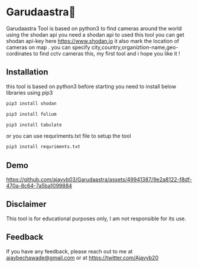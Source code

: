 # Garudaastra🦅
Garudaastra Tool is based on python3 to find cameras around the world using the shodan api you need a shodan api to used this tool you can get shodan api-key here https://www.shodan.io
it also mark the location of cameras on map . you can specify city,country,organiztion-name,geo-cordinates to find cctv cameras this, my first tool and i hope you like it !




## Installation

this tool is based on python3 before starting you need to install below libraries using  pip3
```bash
pip3 install shodan

pip3 install folium

pip3 install tabulate
```
or you can use requriments.txt file to setup the tool 
```bash
pip3 install requriments.txt
```

## Demo




https://github.com/ajayvb03/Garudaastra/assets/49941387/9e2a8122-f8df-470a-8c64-7a5ba1099884






## Disclaimer
This tool is for educational purposes only, I am not responsible for its use.
## Feedback

If you have any feedback, please reach out to me at ajaybechawade@gmail.com
or at https://twitter.com/Ajayvb20

